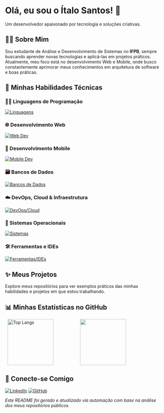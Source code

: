 # Olá, eu sou o Ítalo Santos! 👋

Um desenvolvedor apaixonado por tecnologia e soluções criativas.

## 👨‍💻 Sobre Mim

Sou estudante de Análise e Desenvolvimento de Sistemas no **IFPB**, sempre buscando aprender novas tecnologias e aplicá-las em projetos práticos. Atualmente, meu foco está no desenvolvimento Web e Mobile, onde busco constantemente aprimorar meus conhecimentos em arquitetura de software e boas práticas.

## 🚀 Minhas Habilidades Técnicas
### 🧑‍💻 Linguagens de Programação
[![Linguagens](https://skillicons.dev/icons?i=py,java,js,dart&v=1)](https://skillicons.dev)

### 🌐 Desenvolvimento Web
[![Web Dev](https://skillicons.dev/icons?i=html,css,django,spring&v=1)](https://skillicons.dev)

### 📱 Desenvolvimento Mobile
[![Mobile Dev](https://skillicons.dev/icons?i=flutter&v=1)](https://skillicons.dev)

### 🗃️ Bancos de Dados
[![Bancos de Dados](https://skillicons.dev/icons?i=postgres,mysql,sqlite,redis,oracle&v=1)](https://skillicons.dev)

### ☁️ DevOps, Cloud & Infraestrutura
[![DevOps/Cloud](https://skillicons.dev/icons?i=docker,aws,git,nginx&v=1)](https://skillicons.dev)

### 🐧 Sistemas Operacionais
[![Sistemas](https://skillicons.dev/icons?i=linux,debian,windows&v=1)](https://skillicons.dev)

### 🛠️ Ferramentas e IDEs
[![Ferramentas/IDEs](https://skillicons.dev/icons?i=idea,vscode,eclipse,postman,anaconda,colab&v=1)](https://skillicons.dev)
## ✨ Meus Projetos

Explore meus repositórios para ver exemplos práticos das minhas habilidades e projetos em que estou trabalhando.

## 📊 Minhas Estatísticas no GitHub

<div align="left">
  <img height="150" src="https://github-readme-stats.vercel.app/api/top-langs/?username=italo520&layout=compact&theme=dracula&hide_border=true&hide=c%2B%2B,objective-c,Cmake,C,swift,kotlin&count_private=true" alt="Top Langs" />
  &nbsp;&nbsp;&nbsp;&nbsp;
  <picture>
    <source
      srcset="https://github-readme-stats.vercel.app/api?username=italo520&show_icons=true&theme=dracula&hide_border=true&count_private=true"
      media="(prefers-color-scheme: dark)"
    />
    <source
      srcset="https://github-readme-stats.vercel.app/api?username=italo520&show_icons=true&theme=default&hide_border=true&count_private=true"
      media="(prefers-color-scheme: light), (prefers-color-scheme: no-preference)"
    />
    <img height="150" src="https://github-readme-stats.vercel.app/api?username=italo520&show_icons=true&count_private=true" />
  </picture>
</div>

## 🤝 Conecte-se Comigo

[![LinkedIn](https://img.shields.io/badge/LinkedIn-0077B5?style=for-the-badge&logo=linkedin&logoColor=white)](https://www.linkedin.com/in/italo520/)
[![GitHub](https://img.shields.io/badge/GitHub-100000?style=for-the-badge&logo=github&logoColor=white)](https://github.com/italo520)

*Este README foi gerado e atualizado via automação com base na análise dos meus repositórios públicos.*

